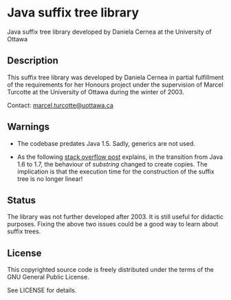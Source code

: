 # Java suffix tree library

Java suffix tree library developed by Daniela Cernea at the University of Ottawa

## Description

This suffix tree library was developed by Daniela Cernea in partial
fulfillment of the requirements for her Honours project under the
supervision of Marcel Turcotte at the University of Ottawa during the
winter of 2003.

Contact: marcel.turcotte@uottawa.ca

## Warnings

* The codebase predates Java 1.5. Sadly, generics are not used.

* As the following
  [stack overflow post](https://stackoverflow.com/questions/4679746/time-complexity-of-javas-substring)
  explains, in the transition from Java 1.6 to 1.7, the behaviour of
  *substring* changed to create copies. The implication is that the
  execution time for the construction of the suffix tree is no longer
  linear!

## Status

The library was not further developed after 2003. It is still useful
for didactic purposes. Fixing the above two issues could be a good way
to learn about suffix trees.

## License

This copyrighted source code is freely distributed under the terms
of the GNU General Public License.

See LICENSE for details.

